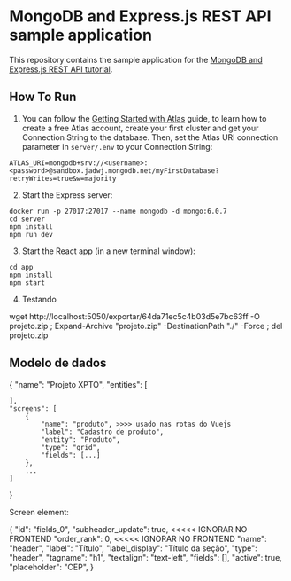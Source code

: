 # MongoDB and Express.js REST API sample application

This repository contains the sample application for the [MongoDB and Express.js REST API tutorial](https://www.mongodb.com/languages/express-mongodb-rest-api-tutorial).

## How To Run

1. You can follow the [Getting Started with Atlas](https://docs.atlas.mongodb.com/getting-started/) guide, to learn how to create a free Atlas account, create your first cluster and get your Connection String to the database.
Then, set the Atlas URI connection parameter in `server/.env` to your Connection String:
```
ATLAS_URI=mongodb+srv://<username>:<password>@sandbox.jadwj.mongodb.net/myFirstDatabase?retryWrites=true&w=majority
```

2. Start the Express server:
```
docker run -p 27017:27017 --name mongodb -d mongo:6.0.7
cd server
npm install
npm run dev
```

3. Start the React app (in a new terminal window):
```
cd app
npm install
npm start
```

4. Testando

wget http://localhost:5050/exportar/64da71ec5c4b03d5e7bc63ff -O projeto.zip ; Expand-Archive "projeto.zip" -DestinationPath "./" -Force ; del projeto.zip

## Modelo de dados

{
	"name": "Projeto XPTO",
	"entities": [
		
	],
	"screens": [
        {
			"name": "produto", >>>> usado nas rotas do Vuejs
			"label": "Cadastro de produto",
            "entity": "Produto",
			"type": "grid",
			"fields": [...]
        },
        ...
    ]
}

Screen element:

{
    "id": "fields_0",
    "subheader_update": true,  <<<<< IGNORAR NO FRONTEND
    "order_rank": 0,  <<<<< IGNORAR NO FRONTEND
    "name": "header",
    "label": "Título",
    "label_display": "Título da seção",
    "type": "header",
    "tagname": "h1",
    "textalign": "text-left",
    "fields": [],
    "active": true,
    "placeholder": "CEP",
}